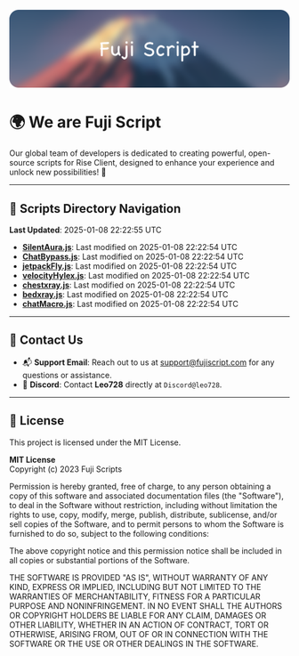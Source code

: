 ![Banner](.github/b.webp)

# 🌍 **We are Fuji Script**

Our global team of developers is dedicated to creating powerful, open-source scripts for Rise Client, designed to enhance your experience and unlock new possibilities! 🌟

---
<!-- SCRIPTS_NAVIGATION_START -->
## 📂 **Scripts Directory Navigation**

**Last Updated**: 2025-01-08 22:22:55 UTC

- **[SilentAura.js](scripts/SilentAura.js)**: Last modified on 2025-01-08 22:22:54 UTC
- **[ChatBypass.js](scripts/ChatBypass.js)**: Last modified on 2025-01-08 22:22:54 UTC
- **[jetpackFly.js](scripts/jetpackFly.js)**: Last modified on 2025-01-08 22:22:54 UTC
- **[velocityHylex.js](scripts/velocityHylex.js)**: Last modified on 2025-01-08 22:22:54 UTC
- **[chestxray.js](scripts/chestxray.js)**: Last modified on 2025-01-08 22:22:54 UTC
- **[bedxray.js](scripts/bedxray.js)**: Last modified on 2025-01-08 22:22:54 UTC
- **[chatMacro.js](scripts/chatMacro.js)**: Last modified on 2025-01-08 22:22:54 UTC

<!-- SCRIPTS_NAVIGATION_END -->

---

## 💬 **Contact Us**  
- 📬 **Support Email**: Reach out to us at [support@fujiscript.com](mailto:support@fujiscript.com) for any questions or assistance.  
- 💬 **Discord**: Contact **Leo728** directly at `Discord@leo728`.

---

## 📜 **License**

This project is licensed under the MIT License.  

**MIT License**  
Copyright (c) 2023 Fuji Scripts  

Permission is hereby granted, free of charge, to any person obtaining a copy of this software and associated documentation files (the "Software"), to deal in the Software without restriction, including without limitation the rights to use, copy, modify, merge, publish, distribute, sublicense, and/or sell copies of the Software, and to permit persons to whom the Software is furnished to do so, subject to the following conditions:  

The above copyright notice and this permission notice shall be included in all copies or substantial portions of the Software.  

THE SOFTWARE IS PROVIDED "AS IS", WITHOUT WARRANTY OF ANY KIND, EXPRESS OR IMPLIED, INCLUDING BUT NOT LIMITED TO THE WARRANTIES OF MERCHANTABILITY, FITNESS FOR A PARTICULAR PURPOSE AND NONINFRINGEMENT. IN NO EVENT SHALL THE AUTHORS OR COPYRIGHT HOLDERS BE LIABLE FOR ANY CLAIM, DAMAGES OR OTHER LIABILITY, WHETHER IN AN ACTION OF CONTRACT, TORT OR OTHERWISE, ARISING FROM, OUT OF OR IN CONNECTION WITH THE SOFTWARE OR THE USE OR OTHER DEALINGS IN THE SOFTWARE.  

